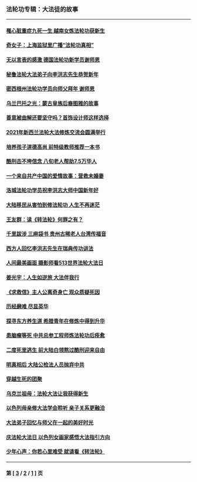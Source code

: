 ### 法轮功专辑：大法徒的故事
---
#### [罹心脏重症九死一生 越南女炼法轮功获新生](../../pages/nf1147481/n13732766.md?07250430) 
#### [奇女子：上海监狱里广播“法轮功真相”](../../pages/nf1147481/n13726443.md?07250430) 
#### [无以言表的感激 德国法轮功新学员谢师恩](../../pages/nf1147481/n13543790.md?07250430) 
#### [秘鲁法轮大法弟子向李洪志先生恭贺新年](../../pages/nf1147481/n13540182.md?07250430) 
#### [密西根州法轮功学员向师父拜年 谢师恩](../../pages/nf1147481/n13538183.md?07250430) 
#### [乌兰巴托之光：蒙古皇族后裔图雅的故事](../../pages/nf1147481/n13155759.md?07250430) 
#### [善意被曲解还要坚守吗？首饰设计师这样选择](../../pages/nf1147481/n13077575.md?07250430) 
#### [2021年新西兰法轮大法修炼交流会圆满举行](../../pages/nf1147481/n13033149.md?07250430) 
#### [培养孩子道德高尚 前特级教师推荐一本书](../../pages/nf1147481/n12938640.md?07250430) 
#### [酷刑击不垮信念 八旬老人帮助7.5万华人](../../pages/nf1147481/n12880712.md?07250430) 
#### [一个来自共产中国的爱情故事：营救未婚妻](../../pages/nf1147481/n12778386.md?07250430) 
#### [洛城法轮功学员祝李洪志大师中国新年好](../../pages/nf1147481/n12724685.md?07250430) 
#### [大陆移民从害怕到修法轮功 人生不再迷茫](../../pages/nf1147481/n12414325.md?07250430) 
#### [王友群：读《转法轮》何罪之有？](../../pages/nf1147481/n12408647.md?07250430) 
#### [千里跋涉 三麻袋书 贵州古稀老人台湾传福音](../../pages/nf1147481/n12198750.md?07250430) 
#### [西方人回忆李洪志先生在瑞典传功讲法](../../pages/nf1147481/n12099607.md?07250430) 
#### [人间最美画面 摄影师看513世界法轮大法日](../../pages/nf1147481/n12094118.md?07250430) 
#### [姜光宇：人生如逆旅 大法伴我行](../../pages/nf1147481/n12088664.md?07250430) 
#### [《求救信》主人公离奇身亡 观众质疑死因](../../pages/nf1147481/n11845215.md?07250430) 
#### [历经磨难 尽显英华](../../pages/nf1147481/n11723297.md?07250430) 
#### [探寻东方养生道 希腊青年在修炼中得到升华](../../pages/nf1147481/n11494502.md?07250430) 
#### [患脑瘤等死 中共总参工程师炼法轮功后痊愈](../../pages/nf1147481/n11466682.md?07250430) 
#### [二度死里逃生 前大陆白领熬过酷刑迎来自由](../../pages/nf1147481/n11368594.md?07250430) 
#### [明真相后 大陆公检法人员抛弃中共](../../pages/nf1147481/n11358618.md?07250430) 
#### [穿越生死的团聚](../../pages/nf1147481/n11258922.md?07250430) 
#### [乌克兰祖母：法轮大法让我获得新生](../../pages/nf1147481/n11269457.md?07250430) 
#### [以色列母亲修大法学会聆听 亲子关系更融洽](../../pages/nf1147481/n11268195.md?07250430) 
#### [大法弟子回忆与师父在一起的美好时光](../../pages/nf1147481/n11267759.md?07250430) 
#### [庆法轮大法日 以色列女画家感悟大法指引方向](../../pages/nf1147481/n11267735.md?07250430) 
#### [少年心声：你若心里难受 就请看《转法轮》](../../pages/nf1147481/n11267496.md?07250430) 

---
#### 第 [ [3](./3.md?07250430) / [2](./2.md?07250430) / [1](./1.md?07250430) ] 页
